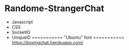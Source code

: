 # Randome-StrangerChat
- Javascript
- CSS
- SocketIO
- UniqueID
===========
"Ubuntu" font
===========
https://boxingchat.herokuapp.com/
